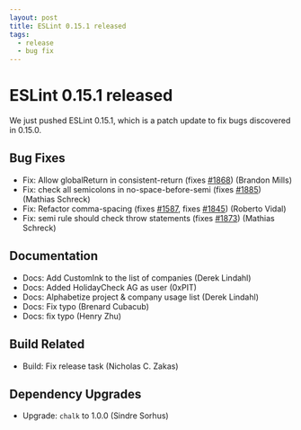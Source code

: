```yaml
---
layout: post
title: ESLint 0.15.1 released
tags:
  - release
  - bug fix
---
```

# ESLint 0.15.1 released

We just pushed ESLint 0.15.1, which is a patch update to fix bugs discovered in 0.15.0.

## Bug Fixes

* Fix: Allow globalReturn in consistent-return (fixes [#1868](https://github.com/eslint/eslint/issues/1868)) (Brandon Mills)
* Fix: check all semicolons in no-space-before-semi (fixes [#1885](https://github.com/eslint/eslint/issues/1885)) (Mathias Schreck)
* Fix: Refactor comma-spacing (fixes [#1587](https://github.com/eslint/eslint/issues/1587), fixes [#1845](https://github.com/eslint/eslint/issues/1845)) (Roberto Vidal)
* Fix: semi rule should check throw statements (fixes [#1873](https://github.com/eslint/eslint/issues/1873)) (Mathias Schreck)

## Documentation

* Docs: Add CustomInk to the list of companies (Derek Lindahl)
* Docs: Added HolidayCheck AG as user (0xPIT)
* Docs: Alphabetize project & company usage list (Derek Lindahl)
* Docs: Fix typo (Brenard Cubacub)
* Docs: fix typo (Henry Zhu)

## Build Related

* Build: Fix release task (Nicholas C. Zakas)

## Dependency Upgrades

* Upgrade: `chalk` to 1.0.0 (Sindre Sorhus)
